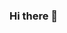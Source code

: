 ### Hi there 👋

<!--
**minjun0430/minjun0430** is a ✨ _special_ ✨ repository because its `README.md` (this file) appears on your GitHub profile.

Here are some ideas to get you started:

- 🔭 I’m not working! 
- 🌱 I’m currently learning python, C, Flutter
- 📫 How to reach me: mj043000@naver.com

